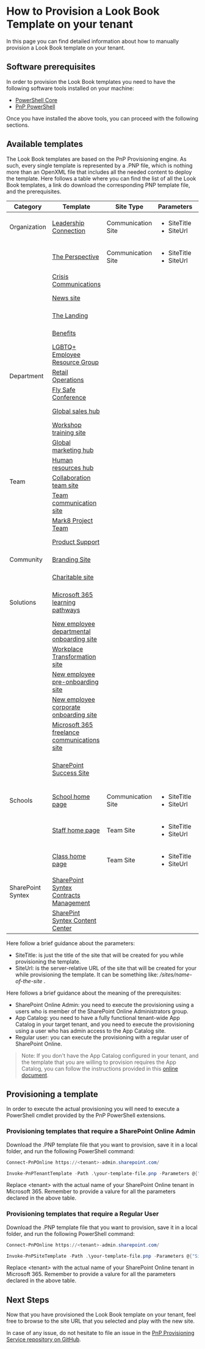 # How to Provision a Look Book Template on your tenant

In this page you can find detailed information about how to manually provision a Look Book template on your tenant.

## Software prerequisites
In order to provision the Look Book templates you need to have the following software tools installed on your machine:
- [PowerShell Core](https://docs.microsoft.com/en-us/powershell/scripting/install/installing-powershell?view=powershell-7.2)
- [PnP PowerShell](https://pnp.github.io/powershell/)

Once you have installed the above tools, you can proceed with the following sections.

## Available templates
The Look Book templates are based on the PnP Provisioning engine. As such, every single template is represented by a .PNP file, which is nothing more than an OpenXML file that includes all the needed content to deploy the template.
Here follows a table where you can find the list of all the Look Book templates, a link do download the corresponding PNP template file, and the prerequisites.

Category|Template|Site Type|Parameters|Prerequisites
--------|--------|---------|----------|-------------
|Organization|[Leadership Connection](https://github.com/SharePoint/sp-dev-provisioning-templates/blob/master/tenant/leadershipconnection/leadershipconnection.pnp)|Communication Site|<ul><li>SiteTitle</li><li>SiteUrl</li></ul>|SharePoint Online Admin
||[The Perspective](https://github.com/SharePoint/sp-dev-provisioning-templates/blob/master/tenant/theperspective/theperspective.pnp)|Communication Site|<ul><li>SiteTitle</li><li>SiteUrl</li></ul>|SharePoint Online Admin
||[Crisis Communications](https://github.com/SharePoint/sp-dev-provisioning-templates/blob/master/tenant/crisis-mgmt/crisis-mgmt.pnp)|||SharePoint Online Admin
||[News site](https://github.com/SharePoint/sp-dev-provisioning-templates/blob/master/tenant/contosonews/contosonews.pnp)|||SharePoint Online Admin
||[The Landing](https://github.com/SharePoint/sp-dev-provisioning-templates/blob/master/tenant/thelanding/thelanding.pnp)|||SharePoint Online Admin
||[Benefits](https://github.com/SharePoint/sp-dev-provisioning-templates/blob/master/tenant/benefits/benefits.pnp)|||SharePoint Online Admin
||[LGBTQ+ Employee Resource Group](https://github.com/SharePoint/sp-dev-provisioning-templates/blob/master/tenant/pride/pride.pnp)|||SharePoint Online Admin
|Department|[Retail Operations](https://github.com/SharePoint/sp-dev-provisioning-templates/blob/master/tenant/retailoperations/retailoperations.pnp)|||SharePoint Online Admin
||[Fly Safe Conference](https://github.com/SharePoint/sp-dev-provisioning-templates/blob/master/tenant/flysafeconference/flysafeconference.pnp)|||SharePoint Online Admin
||[Global sales hub](https://github.com/SharePoint/sp-dev-provisioning-templates/blob/master/tenant/globalsales/globalsales.pnp)|||SharePoint Online Admin
||[Workshop training site](https://github.com/SharePoint/sp-dev-provisioning-templates/blob/master/tenant/droneproducttraining/droneproducttraining.pnp)|||SharePoint Online Admin
||[Global marketing hub](https://github.com/SharePoint/sp-dev-provisioning-templates/blob/master/tenant/globalmarketing/globalmarketing.pnp)|||SharePoint Online Admin
||[Human resources hub](https://github.com/SharePoint/sp-dev-provisioning-templates/blob/master/tenant/contosoworks/contosoworks.pnp)|||SharePoint Online Admin
|Team|[Collaboration team site](https://github.com/SharePoint/sp-dev-provisioning-templates/blob/master/tenant/ContosoTeamSite/ContosoTeamSite.pnp)|||SharePoint Online Admin
||[Team communication site](https://github.com/SharePoint/sp-dev-provisioning-templates/blob/master/tenant/communications/communications.pnp)|||SharePoint Online Admin
||[Mark8 Project Team](https://github.com/SharePoint/sp-dev-provisioning-templates/blob/master/tenant/mark8projectteam/mark8projectteam.pnp)|||SharePoint Online Admin
||[Product Support](https://github.com/SharePoint/sp-dev-provisioning-templates/blob/master/tenant/productsupport/productsupport.pnp)|||SharePoint Online Admin
|Community|[Branding Site](https://github.com/SharePoint/sp-dev-provisioning-templates/blob/master/tenant/contosobrand/contosobrand.pnp)|||SharePoint Online Admin
||[Charitable site](https://github.com/SharePoint/sp-dev-provisioning-templates/blob/master/tenant/give/give.pnp)|||SharePoint Online Admin
|Solutions|[Microsoft 365 learning pathways](https://github.com/SharePoint/sp-dev-provisioning-templates/blob/master/tenant/M365LearningPathways/M365LP.pnp)|||SharePoint Online Admin, App Catalog
||[New employee departmental onboarding site](https://github.com/SharePoint/sp-dev-provisioning-templates/blob/master/tenant/NEO-departmental/template.pnp)|||SharePoint Online Admin
||[Workplace Transformation site](https://github.com/SharePoint/sp-dev-provisioning-templates/blob/master/tenant/HybridWork/HybridWork.pnp)|||SharePoint Online Admin
||[New employee pre-onboarding site](https://github.com/SharePoint/sp-dev-provisioning-templates/blob/master/tenant/NEO-preonboarding/template.pnp)|||SharePoint Online Admin
||[New employee corporate onboarding site](https://github.com/SharePoint/sp-dev-provisioning-templates/blob/master/tenant/NEO-main/template.pnp)|||SharePoint Online Admin
||[Microsoft 365 freelance communications site](https://github.com/SharePoint/sp-dev-provisioning-templates/blob/master/tenant/FreelanceToolkit/M365FreelanceCommsSite.pnp)|
||[SharePoint Success Site](https://github.com/SharePoint/sp-dev-provisioning-templates/blob/master/tenant/SharePointSuccessSite/SharePointSuccessSite.pnp)|||SharePoint Online Admin, App Catalog
|Schools|[School home page](https://github.com/SharePoint/sp-dev-provisioning-templates/blob/master/site/eduportal/eduportal.pnp)|Communication Site|<ul><li>SiteTitle</li><li>SiteUrl</li></ul>|Regular user
||[Staff home page](https://github.com/SharePoint/sp-dev-provisioning-templates/blob/master/site/edustaff/edustaff.pnp)|Team Site|<ul><li>SiteTitle</li><li>SiteUrl</li></ul>|Regular user
||[Class home page](https://github.com/SharePoint/sp-dev-provisioning-templates/blob/master/site/educlass/educlass.pnp)|Team Site|<ul><li>SiteTitle</li><li>SiteUrl</li></ul>|Regular user
|SharePoint Syntex|[SharePoint Syntex Contracts Management](https://github.com/SharePoint/sp-dev-provisioning-templates/blob/master/tenant/SyntexContractsManagement/ContractsManagement.pnp)|||SharePoint Online Admin
||[SharePint Syntex Content Center](https://github.com/SharePoint/sp-dev-provisioning-templates/blob/master/tenant/SyntexContentCenter/ContentCenter.pnp)|||SharePoint Online Admin

Here follow a brief guidance about the parameters:
- SiteTitle: is just the title of the site that will be created for you while provisioning the template. 
- SiteUrl: is the server-relative URL of the site that will be created for your while provisioning the template. It can be something like: _/sites/name-of-the-site_ .

Here follows a brief guidance about the meaning of the prerequisites:
- SharePoint Online Admin: you need to execute the provisioning using a users who is member of the SharePoint Online Administrators group.
- App Catalog: you need to have a fully functional tenant-wide App Catalog in your target tenant, and you need to execute the provisioning using a user who has admin access to the App Catalog site.
- Regular user: you can execute the provisioning with a regular user of SharePoint Online. 

> Note: If you don't have the App Catalog configured in your tenant, and the template that you are willing to provision requires the App Catalog, you can follow the instructions provided in this [online document](https://docs.microsoft.com/en-us/sharepoint/dev/spfx/set-up-your-developer-tenant#create-app-catalog-site).

## Provisioning a template
In order to execute the actual provisioning you will need to execute a PowerShell cmdlet provided by the PnP PowerShell extensions.

### Provisioning templates that require a SharePoint Online Admin
Download the .PNP template file that you want to provision, save it in a local folder, and run the following PowerShell command:

```powershell
Connect-PnPOnline https://<tenant>-admin.sharepoint.com/

Invoke-PnPTenantTemplate -Path .\your-template-file.pnp -Parameters @{"SiteTitle"="<Title-of-your-site>";"SiteUrl"="/sites/<URL-of-your-target-site>"}
```

Replace \<tenant\> with the actual name of your SharePoint Online tenant in Microsoft 365.
Remember to provide a valure for all the  parameters declared in the above table.

### Provisioning templates that require a Regular User
Download the .PNP template file that you want to provision, save it in a local folder, and run the following PowerShell command:

```powershell
Connect-PnPOnline https://<tenant>-admin.sharepoint.com/

Invoke-PnPSiteTemplate -Path .\your-template-file.pnp -Parameters @{"SiteTitle"="<Title-of-your-site>";"SiteUrl"="/sites/<URL-of-your-target-site>"}
```

Replace \<tenant\> with the actual name of your SharePoint Online tenant in Microsoft 365.
Remember to provide a valure for all the  parameters declared in the above table.

## Next Steps
Now that you have provisioned the Look Book template on your tenant, feel free to browse to the site URL that you selected and play with the new site.

In case of any issue, do not hesitate to file an issue in the [PnP Provisioning Service repository on GitHub](https://github.com/SharePoint/sp-provisioning-service/issues).